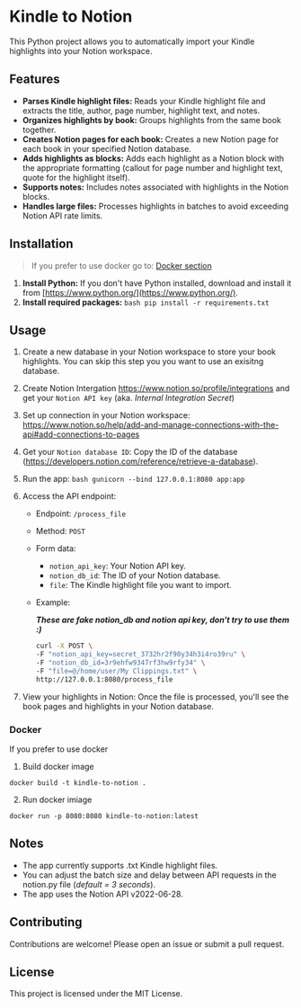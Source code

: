 # Kindle to Notion

This Python project allows you to automatically import your Kindle highlights into your Notion workspace.

## Features

* **Parses Kindle highlight files:** Reads your Kindle highlight file and extracts the title, author, page number, highlight text, and notes.
* **Organizes highlights by book:** Groups highlights from the same book together.
* **Creates Notion pages for each book:** Creates a new Notion page for each book in your specified Notion database.
* **Adds highlights as blocks:** Adds each highlight as a Notion block with the appropriate formatting (callout for page number and highlight text, quote for the highlight itself).
* **Supports notes:** Includes notes associated with highlights in the Notion blocks.
* **Handles large files:** Processes highlights in batches to avoid exceeding Notion API rate limits.

## Installation
> If you prefer to use docker go to: [Docker section](#Docker)

1. **Install Python:** If you don't have Python installed, download and install it from [https://www.python.org/](https://www.python.org/).
2. **Install required packages:**
    ``bash
    pip install -r requirements.txt
    ``
## Usage
1. Create a new database in your Notion workspace to store your book highlights. You can skip this step you you want to use an exisitng database.
2. Create Notion Intergation https://www.notion.so/profile/integrations and get your ``Notion API key`` (aka. *Internal Integration Secret*)
3. Set up connection in your Notion workspace:
    https://www.notion.so/help/add-and-manage-connections-with-the-api#add-connections-to-pages
4. Get your ``Notion database ID``: Copy the ID of the database (https://developers.notion.com/reference/retrieve-a-database).
5. Run the app:
    ``bash
        gunicorn --bind 127.0.0.1:8080 app:app
    ``

6. Access the API endpoint:
    * Endpoint: ``/process_file``
    * Method: ``POST``
    * Form data:
      * ``notion_api_key``: Your Notion API key.
      * ``notion_db_id``: The ID of your Notion database.
      * ``file``: The Kindle highlight file you want to import.
    * Example:
        
        ***These are fake notion_db and notion api key, don't try to use them :)***
        ```bash
        curl -X POST \
        -F "notion_api_key=secret_3732hr2f90y34h3i4ro39ru" \
        -F "notion_db_id=3r9ehfw9347rf3hw9rfy34" \
        -F "file=@/home/user/My Clippings.txt" \
        http://127.0.0.1:8080/process_file
7. View your highlights in Notion: Once the file is processed, you'll see the book pages and highlights in your Notion database.

### Docker
If you prefer to use docker
1. Build docker image
```
docker build -t kindle-to-notion .
```
2. Run docker imiage
```
docker run -p 8080:8080 kindle-to-notion:latest
```

## Notes
* The app currently supports .txt Kindle highlight files.
* You can adjust the batch size and delay between API requests in the notion.py file (*default = 3 seconds*).
* The app uses the Notion API v2022-06-28.

## Contributing
Contributions are welcome! Please open an issue or submit a pull request.

## License
This project is licensed under the MIT License.